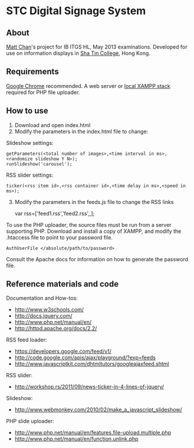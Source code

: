 STC Digital Signage System
==========================

About
-----

[Matt Chan][]'s project for IB ITGS HL, May 2013 examinations. Developed for use on information displays in [Sha Tin College][], Hong Kong.

Requirements
------------

[Google Chrome][] recommended. A web server or [local XAMPP stack][] required for PHP file uploader.

How to use
----------

1. Download and open index.html
2. Modify the parameters in the index.html file to change:

Slideshow settings:

	getParameters(<total number of images>,<time interval in ms>,<randomize slideshow Y N>);
	runSlideshow('carousel');
	
RSS slider settings:

	ticker(<rss item id>,<rss container id>,<time delay in ms>,<speed in ms>);
	
3. Modify the parameters in the feeds.js file to change the RSS links

    var rss=['feed1.rss','feed2.rss',<etc>,];
	
To use the PHP uploader, the source files must be run from a server supporting PHP. Download and install a copy of XAMPP, and modify the .htaccess file to point to your password file.

	AuthUserFile </absolute/path/to/password>

Consult the Apache docs for information on how to generate the password file.


Reference materials and code
----------------------------

Documentation and How-tos:
- <http://www.w3schools.com/>
- <http://docs.jquery.com/>
- <http://www.php.net/manual/en/>
- <http://httpd.apache.org/docs/2.2/>

RSS feed loader:
- <https://developers.google.com/feed/v1/>
- <http://code.google.com/apis/ajax/playground/?exp=feeds>
- <http://www.javascriptkit.com/dhtmltutors/googleajaxfeed.shtml>

RSS slider:
- <http://workshop.rs/2011/09/news-ticker-in-4-lines-of-jquery/>

Slideshow:
- <http://www.webmonkey.com/2010/02/make_a_javascript_slideshow/>

PHP slide uploader:
- <http://www.php.net/manual/en/features.file-upload.multiple.php>
- <http://www.php.net/manual/en/function.unlink.php>

[Matt Chan]: http://themattchan.com
[Sha Tin College]: http://shatincollege.edu.hk
[Google Chrome]: https://www.google.com/intl/en/chrome/browser/
[local XAMPP stack]: http://www.apachefriends.org/en/xampp.html